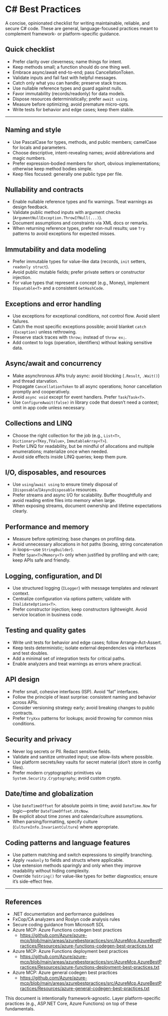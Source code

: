 # C# Best Practices

A concise, opinionated checklist for writing maintainable, reliable, and secure C# code. These are general, language-focused practices meant to complement framework- or platform-specific guidance.

## Quick checklist

- Prefer clarity over cleverness; name things for intent.
- Keep methods small; a function should do one thing well.
- Embrace async/await end-to-end; pass CancellationToken.
- Validate inputs and fail fast with helpful messages.
- Catch only what you can handle; preserve stack traces.
- Use nullable reference types and guard against nulls.
- Favor immutability (records/readonly) for data models.
- Dispose resources deterministically; prefer `await using`.
- Measure before optimizing; avoid premature micro-opts.
- Write tests for behavior and edge cases; keep them stable.

---

## Naming and style

- Use PascalCase for types, methods, and public members; camelCase for locals and parameters.
- Choose descriptive, intent-revealing names; avoid abbreviations and magic numbers.
- Prefer expression-bodied members for short, obvious implementations; otherwise keep method bodies simple.
- Keep files focused: generally one public type per file.

## Nullability and contracts

- Enable nullable reference types and fix warnings. Treat warnings as design feedback.
- Validate public method inputs with argument checks (`ArgumentNullException.ThrowIfNull(...)`).
- Document assumptions and constraints via XML docs or remarks.
- When returning reference types, prefer non-null results; use `Try` patterns to avoid exceptions for expected misses.

## Immutability and data modeling

- Prefer immutable types for value-like data (records, `init` setters, `readonly struct`).
- Avoid public mutable fields; prefer private setters or constructor injection.
- For value types that represent a concept (e.g., Money), implement `IEquatable<T>` and a consistent `GetHashCode`.

## Exceptions and error handling

- Use exceptions for exceptional conditions, not control flow. Avoid silent failures.
- Catch the most specific exceptions possible; avoid blanket `catch (Exception)` unless rethrowing.
- Preserve stack traces with `throw;` instead of `throw ex;`.
- Add context to logs (operation, identifiers) without leaking sensitive data.

## Async/await and concurrency

- Make asynchronous APIs truly async: avoid blocking (`.Result`, `.Wait()`) and thread starvation.
- Propagate `CancellationToken` to all async operations; honor cancellation promptly and cooperatively.
- Avoid `async void` except for event handlers. Prefer `Task`/`Task<T>`.
- Use `ConfigureAwait(false)` in library code that doesn’t need a context; omit in app code unless necessary.

## Collections and LINQ

- Choose the right collection for the job (e.g., `List<T>`, `Dictionary<TKey,TValue>`, `ImmutableArray<T>`).
- Prefer LINQ for readability, but be mindful of allocations and multiple enumerations; materialize once when needed.
- Avoid side effects inside LINQ queries; keep them pure.

## I/O, disposables, and resources

- Use `using`/`await using` to ensure timely disposal of `IDisposable`/`IAsyncDisposable` resources.
- Prefer streams and async I/O for scalability. Buffer thoughtfully and avoid reading entire files into memory when large.
- When exposing streams, document ownership and lifetime expectations clearly.

## Performance and memory

- Measure before optimizing; base changes on profiling data.
- Avoid unnecessary allocations in hot paths (boxing, string concatenation in loops—use `StringBuilder`).
- Prefer `Span<T>`/`Memory<T>` only when justified by profiling and with care; keep APIs safe and friendly.

## Logging, configuration, and DI

- Use structured logging (`ILogger`) with message templates and relevant context.
- Centralize configuration via options pattern; validate with `IValidateOptions<T>`.
- Prefer constructor injection; keep constructors lightweight. Avoid service location in business code.

## Testing and quality gates

- Write unit tests for behavior and edge cases; follow Arrange-Act-Assert.
- Keep tests deterministic; isolate external dependencies via interfaces and test doubles.
- Add a minimal set of integration tests for critical paths.
- Enable analyzers and treat warnings as errors where practical.

## API design

- Prefer small, cohesive interfaces (ISP). Avoid “fat” interfaces.
- Follow the principle of least surprise: consistent naming and behavior across APIs.
- Consider versioning strategy early; avoid breaking changes to public contracts.
- Prefer `TryXxx` patterns for lookups; avoid throwing for common miss conditions.

## Security and privacy

- Never log secrets or PII. Redact sensitive fields.
- Validate and sanitize untrusted input; use allow-lists where possible.
- Use platform secrets/key vaults for secret material (don’t store in config files).
- Prefer modern cryptographic primitives via `System.Security.Cryptography`; avoid custom crypto.

## Date/time and globalization

- Use `DateTimeOffset` for absolute points in time; avoid `DateTime.Now` for logic—prefer `DateTimeOffset.UtcNow`.
- Be explicit about time zones and calendar/culture assumptions.
- When parsing/formatting, specify culture (`CultureInfo.InvariantCulture`) where appropriate.

## Coding patterns and language features

- Use pattern matching and switch expressions to simplify branching.
- Apply `readonly` to fields and structs where applicable.
- Use extension methods sparingly and only when they improve readability without hiding complexity.
- Override `ToString()` for value-like types for better diagnostics; ensure it’s side-effect free.

---

## References

- .NET documentation and performance guidelines
- FxCop/CA analyzers and Roslyn code analysis rules
- Secure coding guidance from Microsoft SDL
- Azure MCP: Azure Functions codegen best practices
	- https://github.com/Azure/azure-mcp/blob/main/areas/azurebestpractices/src/AzureMcp.AzureBestPractices/Resources/azure-functions-codegen-best-practices.txt
- Azure MCP: Azure Functions deployment best practices
	- https://github.com/Azure/azure-mcp/blob/main/areas/azurebestpractices/src/AzureMcp.AzureBestPractices/Resources/azure-functions-deployment-best-practices.txt
- Azure MCP: Azure general codegen best practices
	- https://github.com/Azure/azure-mcp/blob/main/areas/azurebestpractices/src/AzureMcp.AzureBestPractices/Resources/azure-general-codegen-best-practices.txt

This document is intentionally framework-agnostic. Layer platform-specific practices (e.g., ASP.NET Core, Azure Functions) on top of these fundamentals.
